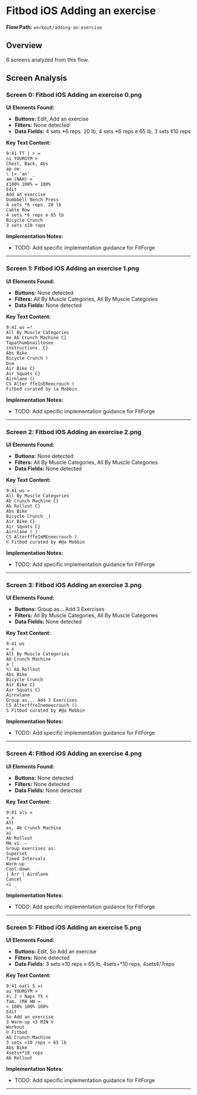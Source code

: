 # Fitbod iOS Adding an exercise

**Flow Path:** `workout/adding-an-exercise`

## Overview
6 screens analyzed from this flow.

## Screen Analysis

### Screen 0: Fitbod iOS Adding an exercise 0.png

**UI Elements Found:**
- **Buttons:** Edit, Add an exercise
- **Filters:** None detected  
- **Data Fields:** 4 sets *6 reps. 20 lb, 4 sets *6 reps e 65 lb, 3 sets ¢10 reps

**Key Text Content:**
```
9:41 TT | > =
ni YOURGYM >
Chest, Back, Abs
ap oe
\ [> ‘an’ _
am (NAH) =
£100% 100% = 100%
Edit
Add an exercise
Dumbbell Bench Press
4 sets *6 reps. 20 lb
Cable Row
4 sets *6 reps e 65 lb
Bicycle Crunch
3 sets ¢10 reps
```

**Implementation Notes:**
- TODO: Add specific implementation guidance for FitForge

---

### Screen 1: Fitbod iOS Adding an exercise 1.png

**UI Elements Found:**
- **Buttons:** None detected
- **Filters:** All By Muscle Categories, All By Muscle Categories  
- **Data Fields:** None detected

**Key Text Content:**
```
9:41 ws =!
All By Muscle Categories
me Ab Crunch Machine C}
Tapathumbnailtosee
instructions. C}
Abs Bike
Bicycle Crunch )
bua
Air Bike C}
Air Squats C}
Airnlane (|
CS Alter ffeInEReecrouch (
Fitbod curated by (a Mobbin
```

**Implementation Notes:**
- TODO: Add specific implementation guidance for FitForge

---

### Screen 2: Fitbod iOS Adding an exercise 2.png

**UI Elements Found:**
- **Buttons:** None detected
- **Filters:** All By Muscle Categories, All By Muscle Categories  
- **Data Fields:** None detected

**Key Text Content:**
```
9:41 ws =
All By Muscle Categories
Ab Crunch Machine C}
Ab Rollout C}
Abs Bike
Bicycle Crunch _)
Air Bike C}
Air Squats C}
Airnlane (_)
CS AlterfffeImMEneecrouch (
© Fitbod curated by #@a Mobbin
```

**Implementation Notes:**
- TODO: Add specific implementation guidance for FitForge

---

### Screen 3: Fitbod iOS Adding an exercise 3.png

**UI Elements Found:**
- **Buttons:** Group as... Add 3 Exercises
- **Filters:** All By Muscle Categories, All By Muscle Categories  
- **Data Fields:** None detected

**Key Text Content:**
```
9:41 ws
= x
All By Muscle Categories
Ab Crunch Machine
a |
%) Ab Rollout
Abs Bike
Bicycle Crunch
Air Bike C}
Air Squats C}
Airnvlane
Group as... Add 3 Exercises
CS AlterffreInemeecrouch ()
S Fitbod curated by #@a Mobbin
```

**Implementation Notes:**
- TODO: Add specific implementation guidance for FitForge

---

### Screen 4: Fitbod iOS Adding an exercise 4.png

**UI Elements Found:**
- **Buttons:** None detected
- **Filters:** None detected  
- **Data Fields:** None detected

**Key Text Content:**
```
9:41 als =
= x
All
es, Ab Crunch Machine
ai
Ab Rollout
Mm vi. —
Group exercises as:
Superset
Timed Intervals
Warm-up
Cool-down
| Arr | Airdlane
Cancel
<i _
```

**Implementation Notes:**
- TODO: Add specific implementation guidance for FitForge

---

### Screen 5: Fitbod iOS Adding an exercise 5.png

**UI Elements Found:**
- **Buttons:** Edit, So Add an exercise
- **Filters:** None detected  
- **Data Fields:** 3 sets «10 reps « 65 lb, 4sets+*10 reps, 4sets¢/7reps

**Key Text Content:**
```
9:41 oatl S =)
ai YOURGYM >
4\ J > Naps YX <
fam. (M4 HW =
< 100% 100% 100%
Edit
So Add an exercise
3 Warm-up +3 MIN V
Workout
© Fitbod
Ab Crunch Machine
3 sets «10 reps « 65 lb
Abs Bike
4sets+*10 reps
Ab Rollout
```

**Implementation Notes:**
- TODO: Add specific implementation guidance for FitForge

---

